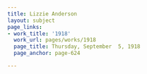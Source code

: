 ```yaml
---
title: Lizzie Anderson
layout: subject
page_links:
- work_title: '1918'
  work_url: pages/works/1918
  page_title: Thursday, September  5, 1918
  page_anchor: page-624

---
```

